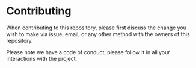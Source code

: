 # Contributing

When contributing to this repository, please first discuss the change you wish to make via issue,
email, or any other method with the owners of this repository. 

Please note we have a code of conduct, please follow it in all your interactions with the project.
